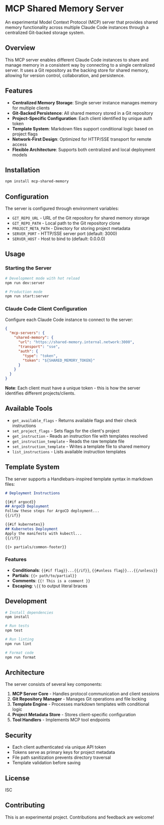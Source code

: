 # MCP Shared Memory Server

An experimental Model Context Protocol (MCP) server that provides shared memory functionality across multiple Claude Code instances through a centralized Git-backed storage system.

## Overview

This MCP server enables different Claude Code instances to share and manage memory in a consistent way by connecting to a single centralized server. It uses a Git repository as the backing store for shared memory, allowing for version control, collaboration, and persistence.

## Features

- **Centralized Memory Storage**: Single server instance manages memory for multiple clients
- **Git-Backed Persistence**: All shared memory stored in a Git repository
- **Project-Specific Configuration**: Each client identified by unique auth token
- **Template System**: Markdown files support conditional logic based on project flags
- **Network-First Design**: Optimized for HTTP/SSE transport for remote access
- **Flexible Architecture**: Supports both centralized and local deployment models

## Installation

```bash
npm install mcp-shared-memory
```

## Configuration

The server is configured through environment variables:

- `GIT_REPO_URL` - URL of the Git repository for shared memory storage
- `GIT_REPO_PATH` - Local path to the Git repository clone
- `PROJECT_META_PATH` - Directory for storing project metadata
- `SERVER_PORT` - HTTP/SSE server port (default: 3000)
- `SERVER_HOST` - Host to bind to (default: 0.0.0.0)

## Usage

### Starting the Server

```bash
# Development mode with hot reload
npm run dev:server

# Production mode
npm run start:server
```

### Claude Code Client Configuration

Configure each Claude Code instance to connect to the server:

```json
{
  "mcp-servers": {
    "shared-memory": {
      "url": "https://shared-memory.internal.network:3000",
      "transport": "sse",
      "auth": {
        "type": "token",
        "token": "${SHARED_MEMORY_TOKEN}"
      }
    }
  }
}
```

**Note**: Each client must have a unique token - this is how the server identifies different projects/clients.

## Available Tools

- `get_available_flags` - Returns available flags and their check instructions
- `set_project_flags` - Sets flags for the client's project
- `get_instruction` - Reads an instruction file with templates resolved
- `get_instruction_template` - Reads the raw template file
- `set_instruction_template` - Writes a template file to shared memory
- `list_instructions` - Lists available instruction templates

## Template System

The server supports a Handlebars-inspired template syntax in markdown files:

```markdown
# Deployment Instructions

{{#if argocd}}
## ArgoCD Deployment
Follow these steps for ArgoCD deployment...
{{/if}}

{{#if kubernetes}}
## Kubernetes Deployment
Apply the manifests with kubectl...
{{/if}}

{{> partials/common-footer}}
```

### Features

- **Conditionals**: `{{#if flag}}...{{/if}}`, `{{#unless flag}}...{{/unless}}`
- **Partials**: `{{> path/to/partial}}`
- **Comments**: `{{! This is a comment }}`
- **Escaping**: `\{{` to output literal braces

## Development

```bash
# Install dependencies
npm install

# Run tests
npm test

# Run linting
npm run lint

# Format code
npm run format
```

## Architecture

The server consists of several key components:

1. **MCP Server Core** - Handles protocol communication and client sessions
2. **Git Repository Manager** - Manages Git operations and file locking
3. **Template Engine** - Processes markdown templates with conditional logic
4. **Project Metadata Store** - Stores client-specific configuration
5. **Tool Handlers** - Implements MCP tool endpoints

## Security

- Each client authenticated via unique API token
- Tokens serve as primary keys for project metadata
- File path sanitization prevents directory traversal
- Template validation before saving

## License

ISC

## Contributing

This is an experimental project. Contributions and feedback are welcome!